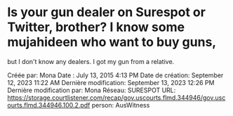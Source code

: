 # ls your gun dealer on Surespot or Twitter, brother? I know some mujahideen who want to buy guns,
but I don't know any dealers. I got my gun from a relative.

Créée par: Mona
Date : July 13, 2015 4:13 PM
Date de création: September 12, 2023 11:22 AM
Dernière modification: September 13, 2023 12:26 PM
Dernière modification par: Mona
Réseau: SURESPOT
URL: https://storage.courtlistener.com/recap/gov.uscourts.flmd.344946/gov.uscourts.flmd.344946.100.2.pdf
person: AusWitness